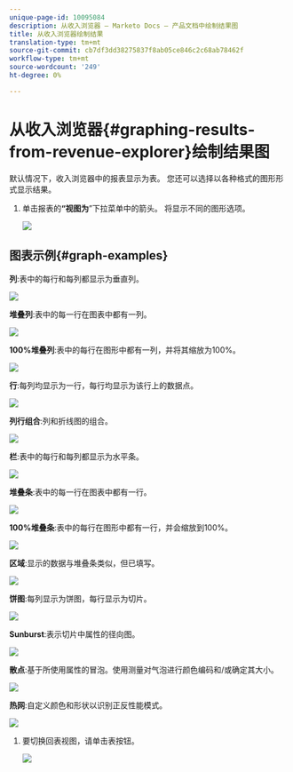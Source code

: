 ```yaml
---
unique-page-id: 10095084
description: 从收入浏览器 — Marketo Docs — 产品文档中绘制结果图
title: 从收入浏览器绘制结果
translation-type: tm+mt
source-git-commit: cb7df3dd38275837f8ab05ce846c2c68ab78462f
workflow-type: tm+mt
source-wordcount: '249'
ht-degree: 0%

---
```



# 从收入浏览器{#graphing-results-from-revenue-explorer}绘制结果图

默认情况下，收入浏览器中的报表显示为表。 您还可以选择以各种格式的图形形式显示结果。

1. 单击报表的&#x200B;**“视图为**”下拉菜单中的箭头。 将显示不同的图形选项。

   ![](assets/one-1.png)

## 图表示例{#graph-examples}

**列**:表中的每行和每列都显示为垂直列。

![](assets/column.png)

**堆叠列**:表中的每一行在图表中都有一列。

![](assets/stacked-column.png)

**100%堆叠列**:表中的每行在图形中都有一列，并将其缩放为100%。

![](assets/100-stacked-column.png)

**行**:每列均显示为一行，每行均显示为该行上的数据点。

![](assets/line.png)

**列行组合**:列和折线图的组合。

![](assets/column-line-combo.png)

**栏**:表中的每行和每列都显示为水平条。

![](assets/bar.png)

**堆叠条**:表中的每一行在图表中都有一行。

![](assets/stacked-bar.png)

**100%堆叠条**:表中的每行在图形中都有一行，并会缩放到100%。

![](assets/100-stacked-bar.png)

**区域**:显示的数据与堆叠条类似，但已填写。

![](assets/area.png)

**饼图**:每列显示为饼图，每行显示为切片。

![](assets/pie.png)

**Sunburst**:表示切片中属性的径向图。

![](assets/sunburst.png)

**散点**:基于所使用属性的冒泡。使用测量对气泡进行颜色编码和/或确定其大小。

![](assets/scatter.png)

**热网**:自定义颜色和形状以识别正反性能模式。

![](assets/heat-grid.png)

1. 要切换回表视图，请单击表按钮。

   ![](assets/two-1.png)
